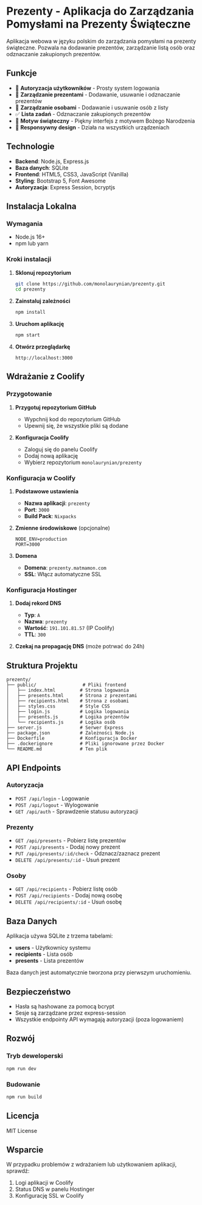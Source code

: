 # Prezenty - Aplikacja do Zarządzania Pomysłami na Prezenty Świąteczne

Aplikacja webowa w języku polskim do zarządzania pomysłami na prezenty świąteczne. Pozwala na dodawanie prezentów, zarządzanie listą osób oraz odznaczanie zakupionych prezentów.

## Funkcje

- 🔐 **Autoryzacja użytkowników** - Prosty system logowania
- 🎁 **Zarządzanie prezentami** - Dodawanie, usuwanie i odznaczanie prezentów
- 👥 **Zarządzanie osobami** - Dodawanie i usuwanie osób z listy
- ✅ **Lista zadań** - Odznaczanie zakupionych prezentów
- 🎨 **Motyw świąteczny** - Piękny interfejs z motywem Bożego Narodzenia
- 📱 **Responsywny design** - Działa na wszystkich urządzeniach

## Technologie

- **Backend**: Node.js, Express.js
- **Baza danych**: SQLite
- **Frontend**: HTML5, CSS3, JavaScript (Vanilla)
- **Styling**: Bootstrap 5, Font Awesome
- **Autoryzacja**: Express Session, bcryptjs

## Instalacja Lokalna

### Wymagania
- Node.js 16+ 
- npm lub yarn

### Kroki instalacji

1. **Sklonuj repozytorium**
   ```bash
   git clone https://github.com/monolaurynian/prezenty.git
   cd prezenty
   ```

2. **Zainstaluj zależności**
   ```bash
   npm install
   ```

3. **Uruchom aplikację**
   ```bash
   npm start
   ```

4. **Otwórz przeglądarkę**
   ```
   http://localhost:3000
   ```

## Wdrażanie z Coolify

### Przygotowanie

1. **Przygotuj repozytorium GitHub**
   - Wypchnij kod do repozytorium GitHub
   - Upewnij się, że wszystkie pliki są dodane

2. **Konfiguracja Coolify**
   - Zaloguj się do panelu Coolify
   - Dodaj nową aplikację
   - Wybierz repozytorium `monolaurynian/prezenty`

### Konfiguracja w Coolify

1. **Podstawowe ustawienia**
   - **Nazwa aplikacji**: `prezenty`
   - **Port**: `3000`
   - **Build Pack**: `Nixpacks`

2. **Zmienne środowiskowe** (opcjonalne)
   ```
   NODE_ENV=production
   PORT=3000
   ```

3. **Domena**
   - **Domena**: `prezenty.matmamon.com`
   - **SSL**: Włącz automatyczne SSL

### Konfiguracja Hostinger

1. **Dodaj rekord DNS**
   - **Typ**: `A`
   - **Nazwa**: `prezenty`
   - **Wartość**: `191.101.81.57` (IP Coolify)
   - **TTL**: `300`

2. **Czekaj na propagację DNS** (może potrwać do 24h)

## Struktura Projektu

```
prezenty/
├── public/                 # Pliki frontend
│   ├── index.html         # Strona logowania
│   ├── presents.html      # Strona z prezentami
│   ├── recipients.html    # Strona z osobami
│   ├── styles.css         # Style CSS
│   ├── login.js           # Logika logowania
│   ├── presents.js        # Logika prezentów
│   └── recipients.js      # Logika osób
├── server.js              # Serwer Express
├── package.json           # Zależności Node.js
├── Dockerfile             # Konfiguracja Docker
├── .dockerignore          # Pliki ignorowane przez Docker
└── README.md              # Ten plik
```

## API Endpoints

### Autoryzacja
- `POST /api/login` - Logowanie
- `POST /api/logout` - Wylogowanie
- `GET /api/auth` - Sprawdzenie statusu autoryzacji

### Prezenty
- `GET /api/presents` - Pobierz listę prezentów
- `POST /api/presents` - Dodaj nowy prezent
- `PUT /api/presents/:id/check` - Odznacz/zaznacz prezent
- `DELETE /api/presents/:id` - Usuń prezent

### Osoby
- `GET /api/recipients` - Pobierz listę osób
- `POST /api/recipients` - Dodaj nową osobę
- `DELETE /api/recipients/:id` - Usuń osobę

## Baza Danych

Aplikacja używa SQLite z trzema tabelami:

- **users** - Użytkownicy systemu
- **recipients** - Lista osób
- **presents** - Lista prezentów

Baza danych jest automatycznie tworzona przy pierwszym uruchomieniu.

## Bezpieczeństwo

- Hasła są hashowane za pomocą bcrypt
- Sesje są zarządzane przez express-session
- Wszystkie endpointy API wymagają autoryzacji (poza logowaniem)

## Rozwój

### Tryb deweloperski
```bash
npm run dev
```

### Budowanie
```bash
npm run build
```

## Licencja

MIT License

## Wsparcie

W przypadku problemów z wdrażaniem lub użytkowaniem aplikacji, sprawdź:
1. Logi aplikacji w Coolify
2. Status DNS w panelu Hostinger
3. Konfigurację SSL w Coolify 